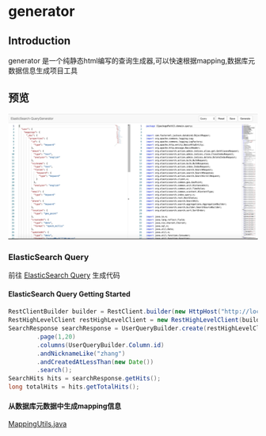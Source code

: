 # generator

## Introduction

generator 是一个纯静态html编写的查询生成器,可以快速根据mapping,数据库元数据信息生成项目工具



## 预览

![preview](./images/preivew.jpg)


### ElasticSearch Query

前往 [ElasticSearch Query](https://wu191287278.github.io/elasticsearch-query-generator/) 生成代码



#### ElasticSearch Query Getting Started


```java
RestClientBuilder builder = RestClient.builder(new HttpHost("http://localhost", 9200));
RestHighLevelClient restHighLevelClient = new RestHighLevelClient(builder);
SearchResponse searchResponse = UserQueryBuilder.create(restHighLevelClient)
        .page(1,20)
        .columns(UserQueryBuilder.Column.id)
        .andNicknameLike("zhang")
        .andCreatedAtLessThan(new Date())
        .search();
SearchHits hits = searchResponse.getHits();
long totalHits = hits.getTotalHits();
```

#### 从数据库元数据中生成mapping信息

[MappingUtils.java](template/MappingUtils.java)

